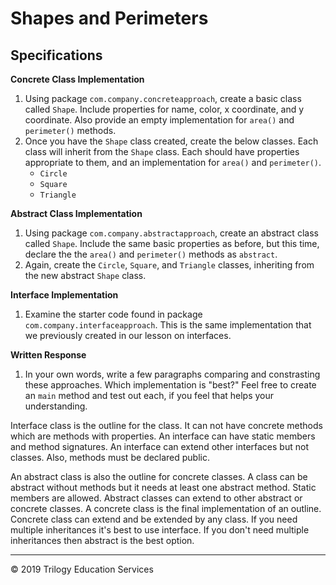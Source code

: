 # Shapes and Perimeters

## Specifications

**Concrete Class Implementation**
1. Using package `com.company.concreteapproach`, create a basic class called `Shape`.  Include properties for name, color, x coordinate, and y coordinate. Also provide an empty implementation for `area()` and `perimeter()` methods.
1. Once you have the `Shape` class created, create the below classes. Each class will inherit from the `Shape` class. Each should have properties appropriate to them, and an implementation for `area()` and `perimeter()`.
    - `Circle`
    - `Square`
    - `Triangle`

**Abstract Class Implementation**
1. Using package `com.company.abstractapproach`, create an abstract class called `Shape`.  Include the same basic properties as before, but this time, declare the the `area()` and `perimeter()` methods as `abstract`.
1. Again, create the `Circle`, `Square`, and `Triangle` classes, inheriting from the new abstract `Shape` class.

**Interface Implementation**
1. Examine the starter code found in package `com.company.interfaceapproach`.  This is the same implementation that we previously created in our lesson on interfaces.

**Written Response**
1. In your own words, write a few paragraphs comparing and constrasting these approaches. Which implementation is "best?" Feel free to create an `main` method and test out each, if you feel that helps your understanding.

Interface class is the outline for the class. It can not have concrete methods which are methods with properties. An interface can have static members and method signatures. An interface can extend other interfaces but not classes. 
Also, methods must be declared public.

An abstract class is also the outline for concrete classes. A class can be abstract without methods but it needs at least one abstract method. Static members are allowed. Abstract classes can extend to other abstract or concrete classes.
 A concrete class is the final implementation of an outline. Concrete class can extend and be extended by any class. If you need multiple inheritances it's best to use interface. If you don't need multiple inheritances then abstract is the best option.

---
© 2019 Trilogy Education Services